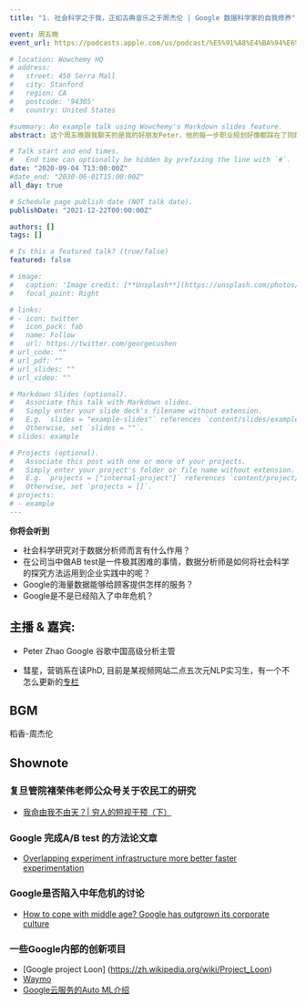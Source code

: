```yaml
---
title: "1. 社会科学之于我，正如古典音乐之于周杰伦 | Google 数据科学家的自我修养"

event: 周五晚
event_url: https://podcasts.apple.com/us/podcast/%E5%91%A8%E4%BA%94%E6%99%9A-friday-night/id1530400989

# location: Wowchemy HQ
# address:
#   street: 450 Serra Mall
#   city: Stanford
#   region: CA
#   postcode: '94305'
#   country: United States

#summary: An example talk using Wowchemy's Markdown slides feature.
abstract: 这个周五晚跟我聊天的是我的好朋友Peter，他的每一步职业规划好像都踩在了同龄人羡慕的时代的”风口“上。从咨询顾问，到深耕在机器学习领域的数据科学家，从字节跳动到谷歌中国。这个周五的晚上，我们一起聊了一下社会科学对于一个数据科学家的作用。

# Talk start and end times.
#   End time can optionally be hidden by prefixing the line with `#`.
date: "2020-09-04 T13:00:00Z"
#date_end: "2030-06-01T15:00:00Z"
all_day: true

# Schedule page publish date (NOT talk date).
publishDate: "2021-12-22T00:00:00Z"

authors: []
tags: []

# Is this a featured talk? (true/false)
featured: false

# image:
#   caption: 'Image credit: [**Unsplash**](https://unsplash.com/photos/bzdhc5b3Bxs)'
#   focal_point: Right

# links:
# - icon: twitter
#   icon_pack: fab
#   name: Follow
#   url: https://twitter.com/georgecushen
# url_code: ""
# url_pdf: ""
# url_slides: ""
# url_video: ""

# Markdown Slides (optional).
#   Associate this talk with Markdown slides.
#   Simply enter your slide deck's filename without extension.
#   E.g. `slides = "example-slides"` references `content/slides/example-slides.md`.
#   Otherwise, set `slides = ""`.
# slides: example

# Projects (optional).
#   Associate this post with one or more of your projects.
#   Simply enter your project's folder or file name without extension.
#   E.g. `projects = ["internal-project"]` references `content/project/deep-learning/index.md`.
#   Otherwise, set `projects = []`.
# projects:
# - example
---
```


**你将会听到** 
  - 社会科学研究对于数据分析师而言有什么作用？
  - 在公司当中做AB test是一件极其困难的事情，数据分析师是如何将社会科学的探究方法运用到企业实践中的呢？
  - Google的海量数据能够给顾客提供怎样的服务？
  - Google是不是已经陷入了中年危机？

## 主播 & 嘉宾:

- Peter Zhao  Google 谷歌中国高级分析主管

- 彗星，营销系在读PhD, 目前是某视频网站二点五次元NLP实习生，有一个不怎么更新的[专栏](https://zhuanlan.zhihu.com/LDSBuilding-4F ) 

## BGM
稻香-周杰伦

## Shownote

### 复旦管院褚荣伟老师公众号关于农民工的研究
  - [我命由我不由天？| 穷人的短视干预（下）](https://mp.weixin.qq.com/s/HC6b1Zd4RJ4yEcEYT1uBQg)

### Google 完成A/B test 的方法论文章 
  - [ Overlapping experiment infrastructure more better faster experimentation](https://static.googleusercontent.com/media/research.google.com/en//pubs/archive/36500.pdf) 

### Google是否陷入中年危机的讨论
  - [How to cope with middle age? Google has outgrown its corporate culture](https://www.economist.com/leaders/2020/07/30/google-has-outgrown-its-corporate-culture )


### 一些Google内部的创新项目
  - [Google project Loon] (https://zh.wikipedia.org/wiki/Project_Loon)
  - [Waymo](https://zh.wikipedia.org/zh-hans/Waymo)
  - [Google云服务的Auto ML介绍](https://cloud.google.com/automl?hl=zh-cn)
